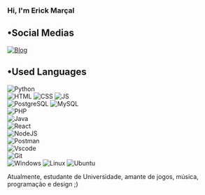 ### Hi, I'm Erick Marçal 


## •Social Medias
[![Blog](https://img.shields.io/badge/Instagram-E4405F?style=for-the-badge&logo=instagram&logoColor=white)](https://www.instagram.com/erickzz_mc/)


## •Used Languages
![Python](https://img.shields.io/badge/Python-14354C?style=for-the-badge&logo=python&logoColor=white) <br/>
![HTML](https://img.shields.io/badge/HTML5-E34F26?style=for-the-badge&logo=html5&logoColor=white) 
![CSS](https://img.shields.io/badge/CSS3-1572B6?style=for-the-badge&logo=css3&logoColor=white)
![JS](https://img.shields.io/badge/JavaScript-F7DF1E?style=for-the-badge&logo=javascript&logoColor=black) <br/>
![PostgreSQL](https://img.shields.io/badge/PostgreSQL-000?style=for-the-badge&logo=postgresql)
![MySQL](https://img.shields.io/badge/MySQL-00000F?style=for-the-badge&logo=mysql&logoColor=white) <br/>
![PHP](https://img.shields.io/badge/PHP-777BB4?style=for-the-badge&logo=php&logoColor=white) <br/>
![Java](https://img.shields.io/badge/java-%23ED8B00.svg?style=for-the-badge&logo=openjdk&logoColor=white) <br/>
![React](https://img.shields.io/badge/React-20232A?style=for-the-badge&logo=react&logoColor=61DAFB) <br/>
![NodeJS](https://img.shields.io/badge/node.js-6DA55F?style=for-the-badge&logo=node.js&logoColor=white) <br/>
![Postman](https://img.shields.io/badge/Postman-FF6C37.svg?style=for-the-badge&logo=Postman&logoColor=white) <br/>
![Vscode](https://img.shields.io/badge/Vscode-007ACC?style=for-the-badge&logo=visual-studio-code&logoColor=white) <br/>
![Git](https://img.shields.io/badge/GIT-E44C30?style=for-the-badge&logo=git&logoColor=white) <br/>
![Windows](https://img.shields.io/badge/Windows-000?style=for-the-badge&logo=windows&logoColor=2CA5E0)
![Linux](https://img.shields.io/badge/Linux-000?style=for-the-badge&logo=linux&logoColor=FCC624)
![Ubuntu](https://img.shields.io/badge/Ubuntu-35495E?style=for-the-badge&logo=ubuntu&logoColor=2CA5E0) <br/>


Atualmente, estudante de Universidade, amante de jogos, música, programação e design  ;) 
